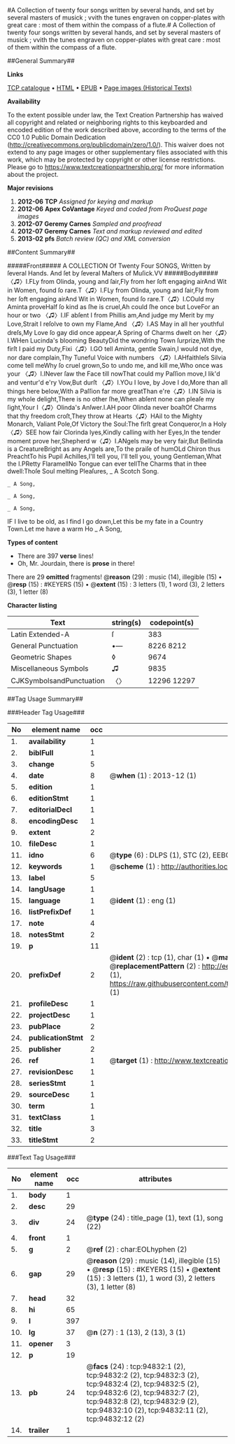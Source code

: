 #A Collection of twenty four songs written by several hands, and set by several masters of musick ; vvith the tunes engraven on copper-plates with great care : most of them within the compass of a flute.#
A Collection of twenty four songs written by several hands, and set by several masters of musick ; vvith the tunes engraven on copper-plates with great care : most of them within the compass of a flute.

##General Summary##

**Links**

[TCP catalogue](http://www.ota.ox.ac.uk/tcp/)  • 
[HTML](http://tei.it.ox.ac.uk/tcp/Texts-HTML/free/A33/A33879.html)  • 
[EPUB](http://tei.it.ox.ac.uk/tcp/Texts-EPUB/free/A33/A33879.epub) • 
[Page images (Historical Texts)](https://historicaltexts.jisc.ac.uk/eebo-12875746e)

**Availability**

To the extent possible under law, the Text Creation Partnership has waived all copyright and related or neighboring rights to this keyboarded and encoded edition of the work described above, according to the terms of the CC0 1.0 Public Domain Dedication (http://creativecommons.org/publicdomain/zero/1.0/). This waiver does not extend to any page images or other supplementary files associated with this work, which may be protected by copyright or other license restrictions. Please go to https://www.textcreationpartnership.org/ for more information about the project.

**Major revisions**

1. __2012-06__ __TCP__ *Assigned for keying and markup*
1. __2012-06__ __Apex CoVantage__ *Keyed and coded from ProQuest page images*
1. __2012-07__ __Geremy Carnes__ *Sampled and proofread*
1. __2012-07__ __Geremy Carnes__ *Text and markup reviewed and edited*
1. __2013-02__ __pfs__ *Batch review (QC) and XML conversion*

##Content Summary##

#####Front#####
A COLLECTION Of Twenty Four SONGS, Written by ſeveral Hands. And ſet by ſeveral Maſters of Muſick.VV
#####Body#####
〈♫〉I.FLy from Olinda, young and ſair,Fly from her ſoft engaging airAnd Wit in Women, found ſo rare.T〈♫〉I.FLy from Olinda, young and ſair,Fly from her ſoft engaging airAnd Wit in Women, found ſo rare.T〈♫〉I.COuld my Aminta proveHalf ſo kind as ſhe is cruel,Ah could ſhe once but LoveFor an hour or two 〈♫〉I.IF abſent I from Phillis am,And judge my Merit by my Love,Strait I reſolve to own my Flame,And 〈♫〉I.AS May in all her youthful dreſs,My Love ſo gay did once appear,A Spring of Charms dwelt on her〈♫〉I.WHen Lucinda's blooming BeautyDid the wondring Town ſurprize,With the firſt I paid my Duty,Fixi〈♫〉I.GO tell Aminta, gentle Swain,I would not dye, nor dare complain,Thy Tuneful Voice with numbers 〈♫〉I.AHfaithleſs Silvia come tell meWhy ſo cruel grown,So to undo me, and kill me,Who once was your 〈♫〉I.INever ſaw the Face till nowThat could my Paſſion move,I lik'd and ventur'd e'ry Vow,But durſt 〈♫〉I.YOu I love, by Jove I do,More than all things here below,With a Paſſion far more greatThan e're〈♫〉I.IN Silvia is my whole delight,There is no other ſhe,When abſent none can pleaſe my ſight,Your I〈♫〉Olinda's Anſwer.I.AH poor Olinda never boaſtOf Charms that thy freedom croſt,They throw at Hearts〈♫〉HAil to the Mighty Monarch, Valiant Pole,Of Victory the Soul:The firſt great Conqueror,In a Holy 〈♫〉SEE how fair Clorinda lyes,Kindly calling with her Eyes,In the tender moment prove her,Shepherd w〈♫〉I.ANgels may be very fair,But Bellinda is a CreatureBright as any Angels are,To the praiſe of humOLd Chiron thus PreachtTo his Pupil Achilles,I'll tell you, I'll tell you, young Gentleman,What the I.PRetty FlaramellNo Tongue can ever tellThe Charms that in thee dwell:Thoſe Soul melting Pleaſures,
    _ A Scotch Song.

    _ A Song,

    _ A Song,

    _ A Song,
IF I live to be old, as I find I go down,Let this be my fate in a Country Town.Let me have a warm Ho
    _ A Song,

**Types of content**

  * There are 397 **verse** lines!
  * Oh, Mr. Jourdain, there is **prose** in there!

There are 29 **omitted** fragments! 
 @__reason__ (29) : music (14), illegible (15)  •  @__resp__ (15) : #KEYERS (15)  •  @__extent__ (15) : 3 letters (1), 1 word (3), 2 letters (3), 1 letter (8)

**Character listing**


|Text|string(s)|codepoint(s)|
|---|---|---|
|Latin Extended-A|ſ|383|
|General Punctuation|•—|8226 8212|
|Geometric Shapes|◊|9674|
|Miscellaneous Symbols|♫|9835|
|CJKSymbolsandPunctuation|〈〉|12296 12297|

##Tag Usage Summary##

###Header Tag Usage###

|No|element name|occ|attributes|
|---|---|---|---|
|1.|__availability__|1||
|2.|__biblFull__|1||
|3.|__change__|5||
|4.|__date__|8| @__when__ (1) : 2013-12 (1)|
|5.|__edition__|1||
|6.|__editionStmt__|1||
|7.|__editorialDecl__|1||
|8.|__encodingDesc__|1||
|9.|__extent__|2||
|10.|__fileDesc__|1||
|11.|__idno__|6| @__type__ (6) : DLPS (1), STC (2), EEBO-CITATION (1), OCLC (1), VID (1)|
|12.|__keywords__|1| @__scheme__ (1) : http://authorities.loc.gov/ (1)|
|13.|__label__|5||
|14.|__langUsage__|1||
|15.|__language__|1| @__ident__ (1) : eng (1)|
|16.|__listPrefixDef__|1||
|17.|__note__|4||
|18.|__notesStmt__|2||
|19.|__p__|11||
|20.|__prefixDef__|2| @__ident__ (2) : tcp (1), char (1)  •  @__matchPattern__ (2) : ([0-9\-]+):([0-9IVX]+) (1), (.+) (1)  •  @__replacementPattern__ (2) : http://eebo.chadwyck.com/downloadtiff?vid=$1&page=$2 (1), https://raw.githubusercontent.com/textcreationpartnership/Texts/master/tcpchars.xml#$1 (1)|
|21.|__profileDesc__|1||
|22.|__projectDesc__|1||
|23.|__pubPlace__|2||
|24.|__publicationStmt__|2||
|25.|__publisher__|2||
|26.|__ref__|1| @__target__ (1) : http://www.textcreationpartnership.org/docs/. (1)|
|27.|__revisionDesc__|1||
|28.|__seriesStmt__|1||
|29.|__sourceDesc__|1||
|30.|__term__|1||
|31.|__textClass__|1||
|32.|__title__|3||
|33.|__titleStmt__|2||


###Text Tag Usage###

|No|element name|occ|attributes|
|---|---|---|---|
|1.|__body__|1||
|2.|__desc__|29||
|3.|__div__|24| @__type__ (24) : title_page (1), text (1), song (22)|
|4.|__front__|1||
|5.|__g__|2| @__ref__ (2) : char:EOLhyphen (2)|
|6.|__gap__|29| @__reason__ (29) : music (14), illegible (15)  •  @__resp__ (15) : #KEYERS (15)  •  @__extent__ (15) : 3 letters (1), 1 word (3), 2 letters (3), 1 letter (8)|
|7.|__head__|32||
|8.|__hi__|65||
|9.|__l__|397||
|10.|__lg__|37| @__n__ (27) : 1 (13), 2 (13), 3 (1)|
|11.|__opener__|3||
|12.|__p__|19||
|13.|__pb__|24| @__facs__ (24) : tcp:94832:1 (2), tcp:94832:2 (2), tcp:94832:3 (2), tcp:94832:4 (2), tcp:94832:5 (2), tcp:94832:6 (2), tcp:94832:7 (2), tcp:94832:8 (2), tcp:94832:9 (2), tcp:94832:10 (2), tcp:94832:11 (2), tcp:94832:12 (2)|
|14.|__trailer__|1||
